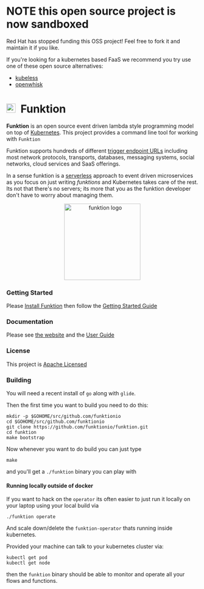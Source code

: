 # NOTE this open source project is now sandboxed

Red Hat has stopped funding this OSS project! Feel free to fork it and maintain it if you like.

If you're looking for a kubernetes based FaaS we recommend you try use one of these open source alternatives:

* [kubeless](http://kubeless.io/)
* [openwhisk](https://openwhisk.apache.org/)

# <img src="https://raw.githubusercontent.com/funktionio/funktion-connectors/master/docs/images/icon.png" width="24" height="24"/>&nbsp; Funktion

**Funktion** is an open source event driven lambda style programming model on top of [Kubernetes](http://kubernetes.io). This project provides a command line tool for working with `Funktion`

Funktion supports hundreds of different [trigger endpoint URLs](http://camel.apache.org/components.html) including most network protocols, transports, databases, messaging systems, social networks, cloud services and SaaS offerings.

In a sense funktion is a [serverless](https://www.quora.com/What-is-Serverless-Computing) approach to event driven microservices as you focus on just writing _funktions_ and Kubernetes takes care of the rest. Its not that there's no servers; its more that you as the funktion developer don't have to worry about managing them.

<p align="center">
  <a href="http://fabric8.io/">
  	<img src="https://raw.githubusercontent.com/funktionio/funktion-connectors/master/docs/images/icon.png" alt="funktion logo" width="200" height="200"/>
  </a>
</p>


### Getting Started

Please [Install Funktion](https://funktion.fabric8.io/docs/#install) then follow the [Getting Started Guide](https://funktion.fabric8.io/docs/#get-started) 

### Documentation

Please see [the website](https://funktion.fabric8.io/) and the [User Guide](https://funktion.fabric8.io/docs/) 


### License

This project is [Apache Licensed](license.md)

### Building

You will need a recent install of `go` along with `glide`.

Then the first time you want to build you need to do this:

```
mkdir -p $GOHOME/src/github.com/funktionio
cd $GOHOME/src/github.com/funktionio
git clone https://github.com/funktionio/funktion.git
cd funktion
make bootstrap
```

Now whenever you want to do build you can just type

```
make
```

and you'll get a `./funktion` binary you can play with

#### Running locally outside of docker

If you want to hack on the `operator` its often easier to just run it locally on your laptop using your local build via

```
./funktion operate
```

And scale down/delete the `funktion-operator` thats running inside kubernetes. 

Provided your machine can talk to your kubernetes cluster via:

```
kubectl get pod
kubectl get node
```

then the `funktion` binary should be able to monitor and operate all your flows and functions.
